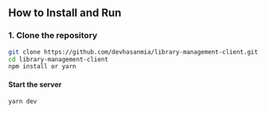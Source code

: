## How to Install and Run

### 1. Clone the repository

```bash
git clone https://github.com/devhasanmia/library-management-client.git
cd library-management-client
npm install or yarn
```
#### Start the server
```bash
yarn dev
